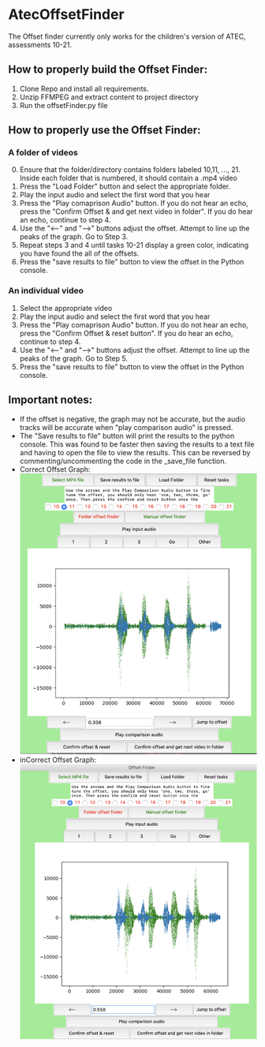 # AtecOffsetFinder
The Offset finder currently only works for the children's version of ATEC, assessments 10-21.

## How to properly build the Offset Finder:
1. Clone Repo and install all requirements.
2. Unzip FFMPEG and extract content to project directory
3. Run the offsetFinder.py file

## How to properly use the Offset Finder:

### A folder of videos
0. Ensure that the folder/directory contains folders labeled 10,11, ..., 21. Inside each folder that is numbered, it should contain a .mp4 video
1. Press the "Load Folder" button and select the appropriate folder.
2. Play the input audio and select the first word that you hear
3. Press the "Play comaprison Audio" button. If you do not hear an echo, press the "Confirm Offset & and get next video in folder". If you do hear an echo, continue to step 4.
4. Use the "<--" and "-->" buttons adjust the offset. Attempt to line up the peaks of the graph. Go to Step 3.
5. Repeat steps 3 and 4 until tasks 10-21 display a green color, indicating you have found the all of the offsets.
6. Press the "save results to file" button to view the offset in the Python console.

### An individual video
1. Select the appropriate video
2. Play the input audio and select the first word that you hear
3. Press the "Play comaprison Audio" button. If you do not hear an echo, press the "Confirm Offset & reset button". If you do hear an echo, continue to step 4.
4. Use the "<--" and "-->" buttons adjust the offset. Attempt to line up the peaks of the graph. Go to Step 5. 
5. Press the "save results to file" button to view the offset in the Python console.

## Important notes:
* If the offset is negative, the graph may not be accurate, but the audio tracks will be accurate when "play comparison audio" is pressed.
* The "Save results to file" button will print the results to the python console. This was found to be faster then saving the results to a text file and having to open the file to view the results. This can be reversed by commenting/uncommenting the code in the _save_file function.
* Correct Offset Graph: ![](/screenshots/correctPositiveOffsetGraph.png)
* inCorrect Offset Graph: ![](/screenshots/incorrectPositionOffsetGraph.png)
